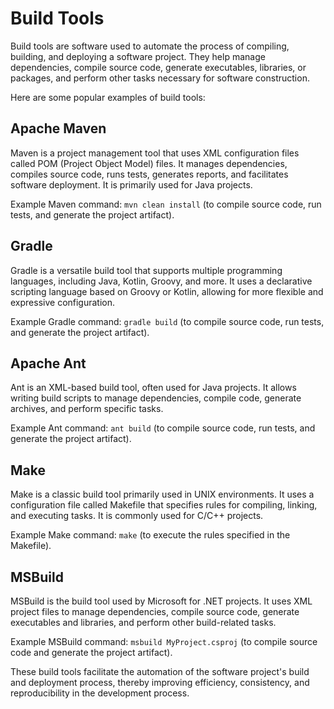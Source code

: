 # Build Tools

Build tools are software used to automate the process of compiling, building, and deploying a software project. They help manage dependencies, compile source code, generate executables, libraries, or packages, and perform other tasks necessary for software construction.

Here are some popular examples of build tools:

## Apache Maven

Maven is a project management tool that uses XML configuration files called POM (Project Object Model) files. It manages dependencies, compiles source code, runs tests, generates reports, and facilitates software deployment. It is primarily used for Java projects.

Example Maven command: `mvn clean install` (to compile source code, run tests, and generate the project artifact).

## Gradle

Gradle is a versatile build tool that supports multiple programming languages, including Java, Kotlin, Groovy, and more. It uses a declarative scripting language based on Groovy or Kotlin, allowing for more flexible and expressive configuration.

Example Gradle command: `gradle build` (to compile source code, run tests, and generate the project artifact).

## Apache Ant

Ant is an XML-based build tool, often used for Java projects. It allows writing build scripts to manage dependencies, compile code, generate archives, and perform specific tasks.

Example Ant command: `ant build` (to compile source code, run tests, and generate the project artifact).

## Make

Make is a classic build tool primarily used in UNIX environments. It uses a configuration file called Makefile that specifies rules for compiling, linking, and executing tasks. It is commonly used for C/C++ projects.

Example Make command: `make` (to execute the rules specified in the Makefile).

## MSBuild

MSBuild is the build tool used by Microsoft for .NET projects. It uses XML project files to manage dependencies, compile source code, generate executables and libraries, and perform other build-related tasks.

Example MSBuild command: `msbuild MyProject.csproj` (to compile source code and generate the project artifact).

These build tools facilitate the automation of the software project's build and deployment process, thereby improving efficiency, consistency, and reproducibility in the development process.
